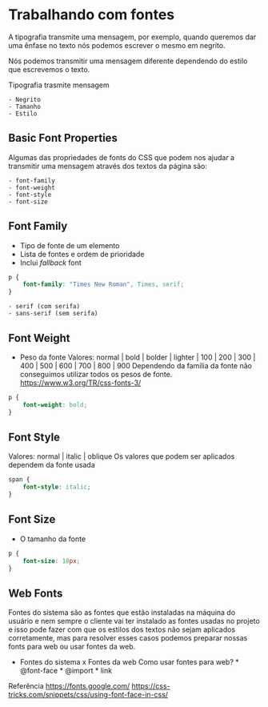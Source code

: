 # Trabalhando com fontes

A tipografia transmite uma mensagem, por exemplo, quando queremos dar uma ênfase no texto nós podemos escrever o mesmo em negrito.

Nós podemos transmitir uma mensagem diferente dependendo do estilo que escrevemos o texto.

Tipografia trasmite mensagem

    - Negrito
    - Tamanho
    - Estilo

## Basic Font Properties

Algumas das propriedades de fonts do CSS que podem nos ajudar a transmitir uma mensagem através dos textos da página são:

    - font-family
    - font-weight
    - font-style
    - font-size

## Font Family

* Tipo de fonte de um elemento
* Lista de fontes e ordem de prioridade
* Inclui *fallback* font

```css
p {
    font-family: "Times New Roman", Times, serif;
}
```
    - serif (com serifa)
    - sans-serif (sem serifa)

## Font Weight

* Peso da fonte
Valores: normal | bold | bolder | lighter | 100 | 200 | 300 | 400 | 500 | 600 | 700 | 800 | 900
Dependendo da família da fonte não conseguimos utilizar todos os pesos de fonte.
https://www.w3.org/TR/css-fonts-3/

```css
p {
	font-weight: bold;
}
```

## Font Style

Valores: normal | italic | oblique
Os valores que podem ser aplicados dependem da fonte usada

```css
span {
	font-style: italic;
}
```

## Font Size

* O tamanho da fonte

```css
p {
	font-size: 18px;
}
```

## Web Fonts

Fontes do sistema são as fontes que estão instaladas na máquina do usuário e nem sempre o cliente vai ter instalado as fontes usadas no projeto e isso pode fazer com que os estilos dos textos não sejam aplicados corretamente, mas para resolver esses casos podemos preparar nossas fonts para web ou usar fontes da web.

- Fontes do sistema x Fontes da web
    Como usar fontes para web?
        * @font-face
        * @import
        * link
        
Referência
https://fonts.google.com/ https://css-tricks.com/snippets/css/using-font-face-in-css/